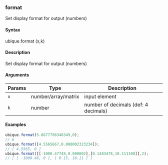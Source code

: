 ### format

Set display format for output (numbers)


#### Syntax

ubique.format (x,k)


#### Description

Set display format for output (numbers)  



#### Arguments

|Params|Type|Description
|---------|----|-----------
|`x` | number/array/matrix | input element
|`k` | number | number of decimals (def: 4 decimals)


#### Examples

```js
ubique.format(5.6677798348349,0);
// 6
ubique.format([4.5565667,0.000002323234]);
// [ 4.5565, 0 ]
ubique.format([[-1000.47748,0.000002],[0.1483478,10.111100]],2);
// [ [ -1000.48, 0 ], [ 0.15, 10.11 ] ]
```

